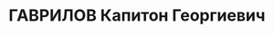 ---
title: ГАВРИЛОВ Капитон Георгиевич
description: "Род. в 1898, Ивановская обл., д. Клочково. \n "
---